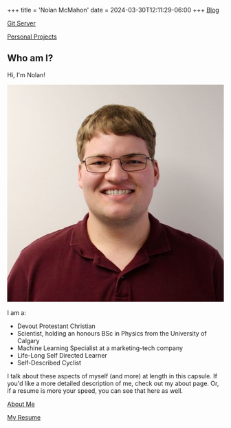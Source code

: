 +++
title = 'Nolan McMahon'
date = 2024-03-30T12:11:29-06:00
+++
[Blog](/blog/blog_home)

[Git Server](gemini://git.nolanmcmahon.net)

[Personal Projects](/projects/projects_home)

## Who am I?

Hi, I'm Nolan! 

![A Picture of Me](/me.jpg)

I am a:

* Devout Protestant Christian
* Scientist, holding an honours BSc in Physics from the University of Calgary
* Machine Learning Specialist at a marketing-tech company
* Life-Long Self Directed Learner
* Self-Described Cyclist

I talk about these aspects of myself (and more) at length in this capsule. If you'd like a more detailed description of me, check out my about page. Or, if a resume is more your speed, you can see that here as well.

[About Me](/about)

[My Resume](/resume.pdf)
